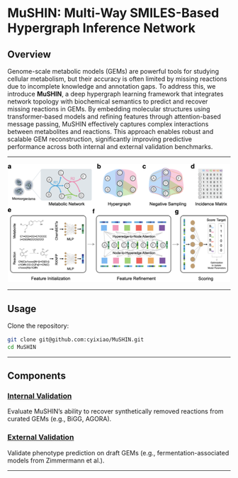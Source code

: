 # MuSHIN: Multi-Way SMILES-Based Hypergraph Inference Network

## Overview

Genome-scale metabolic models (GEMs) are powerful tools for studying cellular metabolism, but their accuracy is often limited by missing reactions due to incomplete knowledge and annotation gaps. To address this, we introduce **MuSHIN**, a deep hypergraph learning framework that integrates network topology with biochemical semantics to predict and recover missing reactions in GEMs. By embedding molecular structures using transformer-based models and refining features through attention-based message passing, MuSHIN effectively captures complex interactions between metabolites and reactions. This approach enables robust and scalable GEM reconstruction, significantly improving predictive performance across both internal and external validation benchmarks.

---

![MuSHIN workflow](img/main.png)

---

## Usage

Clone the repository:

```bash
git clone git@github.com:cyixiao/MuSHIN.git
cd MuSHIN
```

---

## Components

### [Internal Validation](src/internal/README.md)
Evaluate MuSHIN’s ability to recover synthetically removed reactions from curated GEMs (e.g., BiGG, AGORA).

### [External Validation](src/external/readme.md)
Validate phenotype prediction on draft GEMs (e.g., fermentation-associated models from Zimmermann et al.).

---
